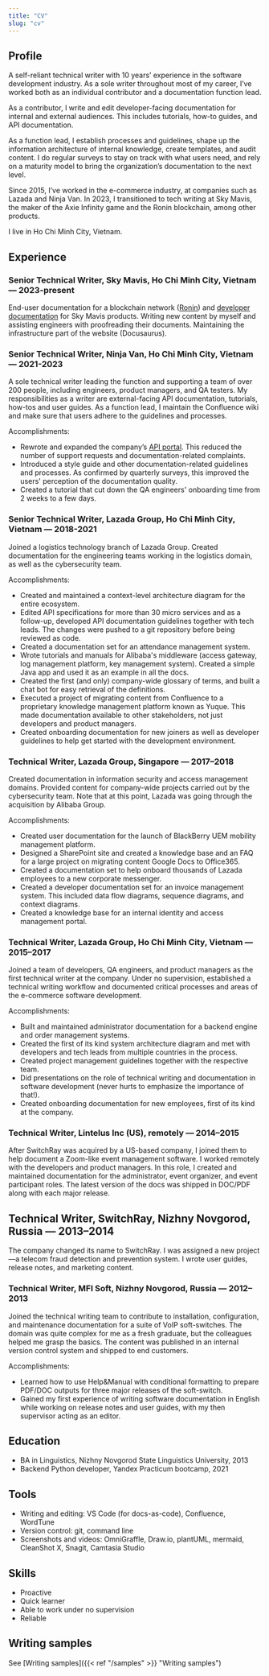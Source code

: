```yaml
---
title: "CV"
slug: "cv"
---
```


## Profile

A self-reliant technical writer with 10 years’ experience in the software development industry. As a sole writer throughout most of my career, I’ve worked both as an individual contributor and a documentation function lead.

As a contributor, I write and edit developer-facing documentation for internal and external audiences. This includes tutorials, how-to guides, and API documentation.

As a function lead, I establish processes and guidelines, shape up the information architecture of internal knowledge, create templates, and audit content. I do regular surveys to stay on track with what users need, and rely on a maturity model to bring the organization’s documentation to the next level.

Since 2015, I’ve worked in the e-commerce industry, at companies such as Lazada and Ninja Van. In 2023, I transitioned to tech writing at Sky Mavis, the maker of the Axie Infinity game and the Ronin blockchain, among other products.

I live in Ho Chi Minh City, Vietnam.

## Experience

### Senior Technical Writer, Sky Mavis, Ho Chi Minh City, Vietnam — 2023-present

End-user documentation for a blockchain network ([Ronin](https://docs.roninchain.com)) and [developer documentation](https://docs.skymavis.com) for Sky Mavis products. Writing new content by myself and assisting engineers with proofreading their documents. Maintaining the infrastructure part of the website (Docusaurus).

### Senior Technical Writer, Ninja Van, Ho Chi Minh City, Vietnam — 2021-2023

A sole technical writer leading the function and supporting a team of over 200 people, including engineers, product managers, and QA testers. My responsibilities as a writer are external-facing API documentation, tutorials, how-tos and user guides. As a function lead, I maintain the Confluence wiki and make sure that users adhere to the guidelines and processes.

Accomplishments:

* Rewrote and expanded the company’s [API portal](https://api-docs.ninjavan.co). This reduced the number of support requests and documentation-related complaints.
* Introduced a style guide and other documentation-related guidelines and processes. As confirmed by quarterly surveys, this improved the users' perception of the documentation quality.
* Created a tutorial that cut down the QA engineers' onboarding time from 2 weeks to a few days.

### Senior Technical Writer, Lazada Group, Ho Chi Minh City, Vietnam — 2018-2021

Joined a logistics technology branch of Lazada Group. Created documentation for the engineering teams working in the logistics domain, as well as the cybersecurity team.

Accomplishments:

* Created and maintained a context-level architecture diagram for the entire ecosystem.
* Edited API specifications for more than 30 micro services and as a follow-up, developed API documentation guidelines together with tech leads. The changes were pushed to a git repository before being reviewed as code.
* Created a documentation set for an attendance management system.
* Wrote tutorials and manuals for Alibaba's middleware (access gateway, log management platform, key management system). Created a simple Java app and used it as an example in all the docs.
* Created the first (and only) company-wide glossary of terms, and built a chat bot for easy retrieval of the definitions.
* Executed a project of migrating content from Confluence to a proprietary knowledge management platform known as Yuque. This made documentation available to other stakeholders, not just developers and product managers.
* Created onboarding documentation for new joiners as well as developer guidelines to help get started with the development environment.

### Technical Writer, Lazada Group, Singapore — 2017–2018

Created documentation in information security and access management domains. Provided content for company-wide projects carried out by the cybersecurity team. Note that at this point, Lazada was going through the acquisition by Alibaba Group.

Accomplishments:

* Created user documentation for the launch of BlackBerry UEM mobility management platform.
* Designed a SharePoint site and created a knowledge base and an FAQ for a large project on migrating content Google Docs to Office365.
* Created a documentation set to help onboard thousands of Lazada employees to a new corporate messenger.
* Created a developer documentation set for an invoice management system. This included data flow diagrams, sequence diagrams, and context diagrams.
* Created a knowledge base for an internal identity and access management portal.
  
### Technical Writer, Lazada Group, Ho Chi Minh City, Vietnam — 2015–2017

Joined a team of developers, QA engineers, and product managers as the first technical writer at the company. Under no supervision, established a technical writing workflow and documented critical processes and areas of the e-commerce software development.

Accomplishments:

* Built and maintained administrator documentation for a backend engine and order management systems.
* Created the first of its kind system architecture diagram and met with developers and tech leads from multiple countries in the process.
* Created project management guidelines together with the respective team.
* Did presentations on the role of technical writing and documentation in software development (never hurts to emphasize the importance of that!).
* Created onboarding documentation for new employees, first of its kind at the company.

### Technical Writer, Lintelus Inc (US), remotely — 2014–2015

After SwitchRay was acquired by a US-based company, I joined them to help document a Zoom-like event management software. I worked remotely with the developers and product managers. In this role, I created and maintained documentation for the administrator, event organizer, and event participant roles. The latest version of the docs was shipped in DOC/PDF along with each major release.

## Technical Writer, SwitchRay, Nizhny Novgorod, Russia — 2013–2014

The company changed its name to SwitchRay. I was assigned a new project—a telecom fraud detection and prevention system. I wrote user guides, release notes, and marketing content.

### Technical Writer, MFI Soft, Nizhny Novgorod, Russia — 2012–2013

Joined the technical writing team to contribute to installation, configuration, and maintenance documentation for a suite of VoIP soft-switches. The domain was quite complex for me as a fresh graduate, but the colleagues helped me grasp the basics. The content was published in an internal version control system and shipped to end customers.

Accomplishments:

* Learned how to use Help&Manual with conditional formatting to prepare PDF/DOC outputs for three major releases of the soft-switch.
* Gained my first experience of writing software documentation in English while working on release notes and user guides, with my then supervisor acting as an editor.

## Education

* BA in Linguistics, Nizhny Novgorod State Linguistics University, 2013
* Backend Python developer, Yandex Practicum bootcamp, 2021

## Tools

* Writing and editing: VS Code (for docs-as-code), Confluence, WordTune
* Version control: git, command line
* Screenshots and videos: OmniGraffle, Draw.io, plantUML, mermaid, CleanShot X, Snagit, Camtasia Studio

## Skills

* Proactive
* Quick learner
* Able to work under no supervision
* Reliable
  
## Writing samples

See [Writing samples]({{< ref "/samples" >}} "Writing samples")
